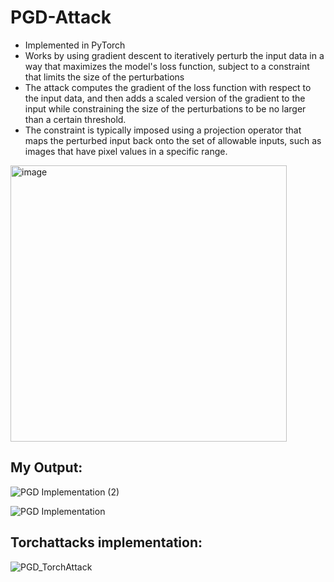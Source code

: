 # PGD-Attack

- Implemented in PyTorch
- Works by using gradient descent to iteratively perturb the input data in a way that maximizes the model's loss function, subject to a constraint that limits the size of the perturbations
- The attack computes the gradient of the loss function with respect to the input data, and then adds a scaled version of the gradient to the input while constraining the size of the perturbations to be no larger than a certain threshold.
- The constraint is typically imposed using a projection operator that maps the perturbed input back onto the set of allowable inputs, such as images that have pixel values in a specific range.

<img width="442" alt="image" src="https://user-images.githubusercontent.com/90772853/223029491-df1bdb3c-d8b1-45c0-b57f-17703636c2c5.png">

## My Output:

![PGD Implementation (2)](https://user-images.githubusercontent.com/90772853/223029533-eaa01511-f0ef-4658-93bc-f1cd2472d43f.png)

![PGD Implementation](https://user-images.githubusercontent.com/90772853/223029544-e6e3723b-34d5-4b60-ad96-8f595552cecc.png)

## Torchattacks implementation:

![PGD_TorchAttack](https://user-images.githubusercontent.com/90772853/223029591-e3286744-ce08-432c-a6a4-86da593a4e30.png)
